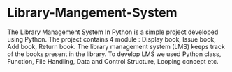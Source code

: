 # Library-Mangement-System
The Library Management System In Python is a simple project developed using Python. The project contains 4 module : Display book, Issue book, Add book, Return book. The library management system (LMS)  keeps track of the books present in the library. To develop LMS we used Python class, Function, File Handling, Data and Control Structure, Looping concept etc.
